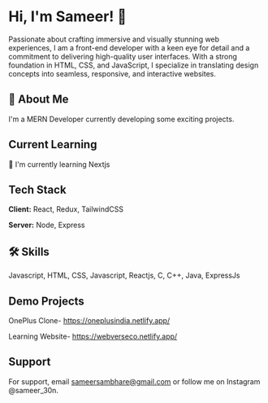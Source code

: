 
# Hi, I'm Sameer! 👋

Passionate about crafting immersive and visually stunning web experiences, I am a front-end developer with a keen eye for detail and a commitment to delivering high-quality user interfaces. With a strong foundation in HTML, CSS, and JavaScript, I specialize in translating design concepts into seamless, responsive, and interactive websites.


## 🚀 About Me
I'm a MERN Developer currently developing some exciting projects.


## Current Learning

🧠 I'm currently learning Nextjs


## Tech Stack

**Client:** React, Redux, TailwindCSS

**Server:** Node, Express

## 🛠 Skills
Javascript, HTML, CSS, Javascript, Reactjs, C, C++, Java, ExpressJs


## Demo Projects

OnePlus Clone- https://oneplusindia.netlify.app/

Learning Website- https://webverseco.netlify.app/


## Support

For support, email sameersambhare@gmail.com or follow me on Instagram @sameer_30n.

